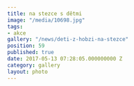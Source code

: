 ```yaml
---
title: na stezce s dětmi
image: "/media/10698.jpg"
tags:
- akce
gallery: "/news/deti-z-hobzi-na-stezce"
position: 59
published: true
date: 2017-05-13 07:28:05.000000000 Z
category: gallery
layout: photo
---
```

